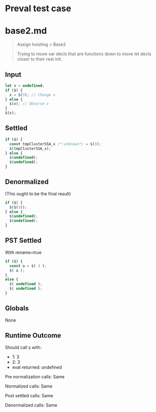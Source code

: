 # Preval test case

# base2.md

> Assign hoisting > Base2
>
> Trying to move var decls that are functions down to move let decls closer to their real init.

## Input

`````js filename=intro
let x = undefined;
if ($) {
  x = $(3); // Change x
} else {
  $(x); // Observe x
}
$(x);
`````


## Settled


`````js filename=intro
if ($) {
  const tmpClusterSSA_x /*:unknown*/ = $(3);
  $(tmpClusterSSA_x);
} else {
  $(undefined);
  $(undefined);
}
`````


## Denormalized
(This ought to be the final result)

`````js filename=intro
if ($) {
  $($(3));
} else {
  $(undefined);
  $(undefined);
}
`````


## PST Settled
With rename=true

`````js filename=intro
if ($) {
  const a = $( 3 );
  $( a );
}
else {
  $( undefined );
  $( undefined );
}
`````


## Globals


None


## Runtime Outcome


Should call `$` with:
 - 1: 3
 - 2: 3
 - eval returned: undefined

Pre normalization calls: Same

Normalized calls: Same

Post settled calls: Same

Denormalized calls: Same
